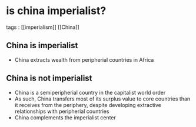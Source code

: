 # is china imperialist?

tags
: [[imperialism]] [[China]]


## China is imperialist

-   China extracts wealth from peripherial countries in Africa


## China is not imperialist

-   China is a semiperipherial country in the capitalist world order
-   As such, China transfers most of its surplus value to core countries than it receives from the periphery, despite developing extractive relationships with peripherial countries
-   China complements the imperialist center

